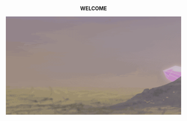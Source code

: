   
  <div align="center">
 
  <b>WELCOME
 
    
![Drag Racing](https://github.com/RodneyBaker/projectz/blob/main/raece/images/crystalworld.gif)
    

  </div>
  


